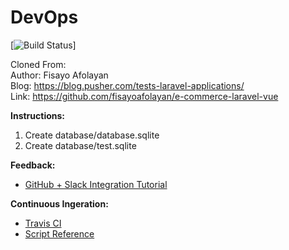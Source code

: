 # DevOps

[![Build Status](https://travis-ci.org/shahroznawaz/php-notifications.svg?branch=master)]


Cloned From: <br>
Author: Fisayo Afolayan <br>
Blog: https://blog.pusher.com/tests-laravel-applications/ <br>
Link: https://github.com/fisayoafolayan/e-commerce-laravel-vue <br>

<strong>Instructions:</strong>
1. Create database/database.sqlite
2. Create database/test.sqlite

<strong>Feedback:</strong>
* [GitHub + Slack Integration Tutorial](https://github.com/integrations/slack)

<strong>Continuous Ingeration:</strong>
* [Travis CI](https://www.cloudways.com/blog/php-continuous-integration-travis-ci/)
* [Script Reference](https://gist.github.com/gilbitron/5cac0ac5fa07e9b354ac)